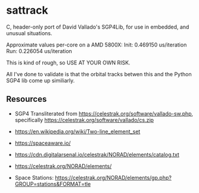 # sattrack

C, header-only port of David Vallado's SGP4Lib, for use in embedded, and unusual situations.

Approximate values per-core on a AMD 5800X:
Init: 0.469150 us/iteration
Run:  0.226054 us/iteration

This is kind of rough, so USE AT YOUR OWN RISK.

All I've done to validate is that the orbital tracks betwen this and the Python SGP4 lib come up similiarly.

## Resources
 * SGP4 Transliterated from https://celestrak.org/software/vallado-sw.php, specifically https://celestrak.org/software/vallado/cs.zip

 * https://en.wikipedia.org/wiki/Two-line_element_set

 * https://spaceaware.io/
 * https://cdn.digitalarsenal.io/celestrak/NORAD/elements/catalog.txt


 * https://celestrak.org/NORAD/elements/
 * Space Stations: https://celestrak.org/NORAD/elements/gp.php?GROUP=stations&FORMAT=tle


